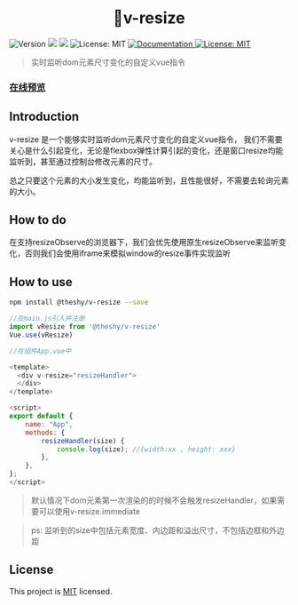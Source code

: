 <h1 align="center">👋v-resize</h1>
<p>
  <img alt="Version" src="https://img.shields.io/badge/version-0.1.0-blue.svg?cacheSeconds=2592000" />
  <img src="https://img.shields.io/badge/node-%3E%3D%208.9.4-blue.svg" />
  <img src="https://img.shields.io/badge/npm-%3E%3D%203.0.0-blue.svg" />
  <img alt="License: MIT" src="https://travis-ci.org/theshying/v-resize.svg?branch=master" />
  <a href="https://github.com/theshying/v-resize#readme" target="_blank">
    <img alt="Documentation" src="https://img.shields.io/badge/documentation-yes-brightgreen.svg" />
  </a>
  <a href="https://github.com/theshying/element-admin-pro/blob/master/LICENSE" target="_blank">
    <img alt="License: MIT" src="https://img.shields.io/badge/License-MIT-yellow.svg" />
  </a>

</p>

> 实时监听dom元素尺寸变化的自定义vue指令
### [在线预览](https://theshying.github.io/v-resize)

## Introduction
v-resize 是一个能够实时监听dom元素尺寸变化的自定义vue指令，
我们不需要关心是什么引起变化，无论是flexbox弹性计算引起的变化，还是窗口resize均能监听到，甚至通过控制台修改元素的尺寸。

总之只要这个元素的大小发生变化，均能监听到，且性能很好，不需要去轮询元素的大小。

## How to do
在支持resizeObserve的浏览器下，我们会优先使用原生resizeObserve来监听变化，否则我们会使用iframe来模拟window的resize事件实现监听


## How to use

```sh
npm install @theshy/v-resize --save
```

```javascript
//在main.js引入并注册
import vResize from '@theshy/v-resize'
Vue.use(vResize)

//在组件App.vue中

<template>
  <div v-resize="resizeHandler">
  </div>
</template>

<script>
export default {
    name: "App",
    methods: {
        resizeHandler(size) {
            console.log(size); //{width:xx , height: xxx}
        },
    },
};
</script>
```

>默认情况下dom元素第一次渲染的的时候不会触发resizeHandler，如果需要可以使用v-resize.immediate

>ps: 监听到的size中包括元素宽度、内边距和溢出尺寸，不包括边框和外边距




## License
This project is [MIT](https://github.com/theshying/element-admin-pro/blob/master/LICENSE) licensed.
